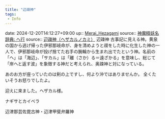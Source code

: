 ```yaml
---
title: "辺疎神"
tags:
 - Info
---
```


date: 2024-12-20T14:12:27+09:00
up:: [Merai_Hezagami](../Bar/Novel/Nacaria/Merai_Hezagami.md)
source:: [神魔精妖名辞典: へ行](https://shimma.info/j50/he/#hezakaru)
source:: [辺疎神（ヘザカルノカミ）](https://nihonsinwa.com/page/1983.html)
辺疎神
古事記に見える神。黄泉の国から逃げ帰った伊邪那岐命が、身を清めようと禊をした時に化生した神の一人で、伊邪那岐命が投げ捨てた右手の腕輪から生まれ出でたという神。名前の「ヘ」は「海辺」、「サカル」は「離（さか）る＝遠ざかる」を意味し、総じて「岸へと返す波」を象徴する神だと考えられ、奥疎神と対になっている。

あのお方が座っていたのは剣の上ですし、何より沖ではありませんか。
全くたいそうお怒りでしたよ。

迎えに来ました。ヘザカル様。

ナギサとカイベラ

辺津那芸佐毘古神・辺津甲斐弁羅神